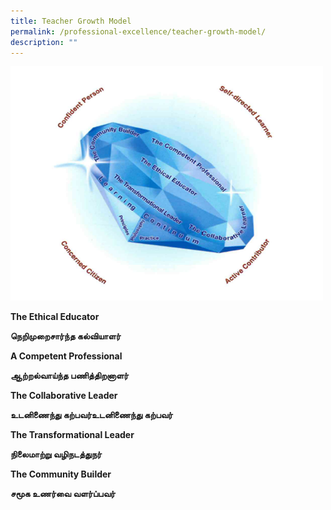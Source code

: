 ```yaml
---
title: Teacher Growth Model
permalink: /professional-excellence/teacher-growth-model/
description: ""
---
```

<img src="/images/tgm.png" 
         style="width:500px"
	/>
<br>


**The Ethical Educator**

**நெறிமுறைசார்ந்த கல்வியாளர்**

**A Competent Professional**

**ஆற்றல்வாய்ந்த பணித்திறனாளர்**

**The Collaborative Leader**

**உடனிணைந்து கற்பவர்உடனிணைந்து கற்பவர்**

**The Transformational Leader**

**நிலைமாற்று வழிநடத்துநர்**

**The Community Builder**

**சமூக உணர்வை வளர்ப்பவர்**